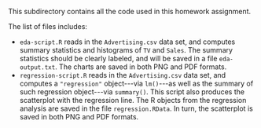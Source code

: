 This subdirectory contains all the code used in this homework assignment.

The list of files includes:
+ `eda-script.R` reads in the `Advertising.csv` data set, and computes summary statistics and histograms of `TV` and `Sales`. The summary statistics should be clearly labeled, and will be saved in a file `eda-output.txt`. The charts are saved in both PNG and PDF formats.
+ `regression-script.R` reads in the `Advertising.csv` data set, and computes a `"regression"` object---via `lm()`---as well as the summary of such regression object---via `summary()`. This script also produces the scatterplot with the regression line. The R objects from the regression analysis are saved in the file `regression.RData`. In turn, the scatterplot is saved in both PNG and PDF formats.
